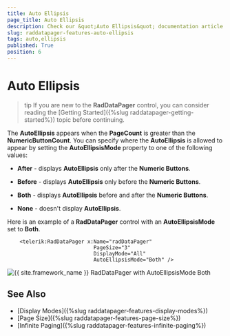 ```yaml
---
title: Auto Ellipsis
page_title: Auto Ellipsis
description: Check our &quot;Auto Ellipsis&quot; documentation article for the RadDataPager {{ site.framework_name }} control.
slug: raddatapager-features-auto-ellipsis
tags: auto,ellipsis
published: True
position: 6
---
```


# Auto Ellipsis

>tip If you are new to the __RadDataPager__ control, you can consider reading the [Getting Started]({%slug raddatapager-getting-started%}) topic before continuing.

The __AutoEllipsis__ appears when the __PageCount__ is greater than the __NumericButtonCount__. You can specify where the __AutoEllipsis__ is allowed to appear by setting the __AutoEllipsisMode__ property to one of the following values: 

* __After__ - displays __AutoEllipsis__ only after the __Numeric Buttons__. 

* __Before__ - displays __AutoEllipsis__ only before the __Numeric Buttons__. 

* __Both__ - displays __AutoEllipsis__ before and after the __Numeric Buttons__. 

* __None__ - doesn't display __AutoEllipsis__.

Here is an example of a __RadDataPager__ control with an __AutoEllipsisMode__ set to __Both__.


```XAML	
	<telerik:RadDataPager x:Name="radDataPager"
	                        PageSize="3"
	                        DisplayMode="All"
	                        AutoEllipsisMode="Both" />
```


![{{ site.framework_name }} RadDataPager with AutoEllipsisMode Both](images/RadDataPager_Features_AutoEllipsis_01.png)

## See Also  
 * [Display Modes]({%slug raddatapager-features-display-modes%})
 * [Page Size]({%slug raddatapager-features-page-size%})
 * [Infinite Paging]({%slug raddatapager-features-infinite-paging%})

